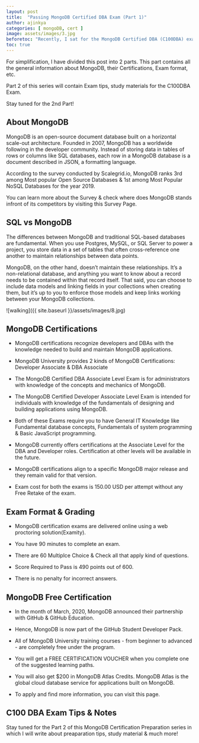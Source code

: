 ```yaml
---
layout: post
title:  "Passing MongoDB Certified DBA Exam (Part 1)"
author: ajinkya
categories: [ mongoDB, cert ]
image: assets/images/3.jpg
beforetoc: "Recently, I sat for the MongoDB Certified DBA (C100DBA) exam and Passed it. Here's my experience about the whole process, importance of the exam, and my personal notes that I took while prepping for the exam."
toc: true
---
```

For simplification, I have divided this post into 2 parts. This part contains all the general information about MongoDB, their Certifications, Exam format, etc.

Part 2 of this series will contain Exam tips, study materials for the C100DBA Exam.

Stay tuned for the 2nd Part!

## About MongoDB

MongoDB is an open-source document database built on a horizontal scale-out architecture. Founded in 2007, MongoDB has a worldwide following in the developer community. Instead of storing data in tables of rows or columns like SQL databases, each row in a MongoDB database is a document described in JSON, a formatting language.

According to the survey conducted by Scalegrid.io, MongoDB ranks 3rd among Most popular Open Source Databases & 1st among Most Popular NoSQL Databases for the year 2019.

You can learn more about the Survey & check where does MongoDB stands infront of its competitors by visiting this Survey Page.


## SQL vs MongoDB

The differences between MongoDB and traditional SQL-based databases are fundamental. When you use Postgres, MySQL, or SQL Server to power a project, you store data in a set of tables that often cross-reference one another to maintain relationships between data points.

MongoDB, on the other hand, doesn’t maintain these relationships. It’s a non-relational database, and anything you want to know about a record needs to be contained within that record itself. That said, you can choose to include data models and linking fields in your collections when creating them, but it’s up to you to enforce those models and keep links working between your MongoDB collections.


![walking]({{ site.baseurl }}/assets/images/8.jpg)

## MongoDB Certifications

+ MongoDB certifications recognize developers and DBAs with the knowledge needed to build and maintain MongoDB applications.

+ MongoDB University provides 2 kinds of MongoDB Certifications: Developer Associate & DBA Associate

+ The MongoDB Certified DBA Associate Level Exam is for administrators with knowledge of the concepts and mechanics of MongoDB.

+ The MongoDB Certified Developer Associate Level Exam is intended for individuals with knowledge of the fundamentals of designing and building applications using MongoDB.

+ Both of these Exams require you to have General IT Knowledge like Fundamental database concepts, Fundamentals of system programming & Basic JavaScript programming.

+ MongoDB currently offers certifications at the Associate Level for the DBA and Developer roles. Certification at other levels will be available in the future.

+ MongoDB certifications align to a specific MongoDB major release and they remain valid for that version.

+ Exam cost for both the exams is 150.00 USD per attempt without any Free Retake of the exam.

## Exam Format & Grading

+ MongoDB certification exams are delivered online using a web proctoring solution(Examity).

+ You have 90 minutes to complete an exam.

+ There are 60 Multiplce Choice & Check all that apply kind of questions.

+ Score Required to Pass is 490 points out of 600.

+ There is no penalty for incorrect answers.

## MongoDB Free Certification

+ In the month of March, 2020, MongoDB announced their partnership with GitHub & GitHub Education.

+ Hence, MongoDB is now part of the GitHub Student Developer Pack.

+ All of MongoDB University training courses - from beginner to advanced - are completely free under the program.

+ You will get a FREE CERTIFICATION VOUCHER when you complete one of the suggested learning paths.

+ You will also get $200 in MongoDB Atlas Credits. MongoDB Atlas is the global cloud database service for applications built on MongoDB.

+ To apply and find more information, you can visit this page.


## C100 DBA Exam Tips & Notes

Stay tuned for the Part 2 of this MongoDB Certification Preparation series in which I will write about preaparation tips, study material & much more!